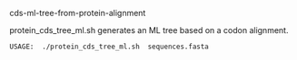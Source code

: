 

cds-ml-tree-from-protein-alignment

protein_cds_tree_ml.sh generates an ML tree based on a codon alignment. 


    USAGE:  ./protein_cds_tree_ml.sh  sequences.fasta 
